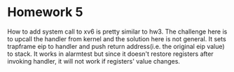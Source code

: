 # Homework 5
How to add system call to xv6 is pretty similar to hw3. The challenge here is to upcall the handler from kernel and the solution here is not general. It sets trapframe eip to handler and push return address(i.e. the original eip value) to stack. It works in alarmtest but since it doesn't restore registers after invoking handler, it will not work if registers' value changes.
